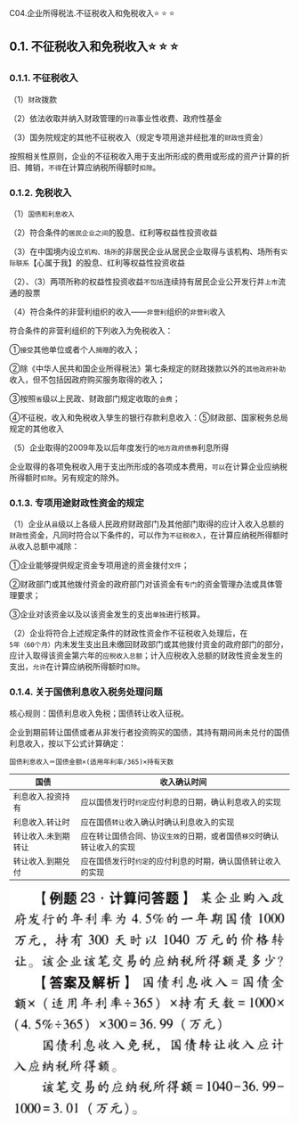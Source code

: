 C04.企业所得税法.不征税收入和免税收入:star: :star: :star: 

## 0.1. 不征税收入和免税收入:star: :star: :star: 

### 0.1.1. 不征税收入

（1）`财政`拨款

（2）依法收取并纳入财政管理的`行政`事业性收费、政府性基金

（3）国务院规定的其他不征税收入（规定专项用途并经批准的`财政性`资金）

按照相关性原则，企业的不征税收入用于支出所形成的费用或形成的资产计算的折旧、摊销，`不得`在计算应纳税所得额时`扣除`。

### 0.1.2. 免税收入

（1）`国债和利息收入`

（2）符合条件的`居民企业之间`的股息、红利等权益性投资收益

（3）在中国境内设立`机构、场所`的非居民企业从居民企业取得与该机构、场所有`实际联系`【心属于我】的股息、红利等权益性投资收益

（2）、（3）两项所称的权益性投资收益`不包括`连续持有居民企业公开发行并`上市`流通的股票

（4）符合条件的非营利组织的收入——`非营利`组织的`非营利`收入

符合条件的非营利组织的下列收入为免税收入：

①`接受`其他单位或者个人`捐赠`的收入；

②除《中华人民共和国企业所得税法》第七条规定的财政拨款以外的`其他政府补助`收入，但不包括因政府购买服务取得的收入；

③按照`省`级以上民政、财政部门规定收取的`会费`；

④不征税，收入和免税收入孳生的银行存款利息收入：⑤财政部、国家税务总局规定的其他收入

（5）企业取得的2009年及以后年度发行的`地方政府债券`利息所得

企业取得的各项免税收入用于支出所形成的各项成本费用，`可以`在计算企业应纳税所得额时`扣除`。另有规定的除外。

### 0.1.3. 专项用途财政性资金的规定

（1）企业从`县`级以上各级人民政府财政部门及其他部门取得的应计入收入总额的`财政性`资金，凡同时符合以下条件的，可以作为`不征税收入`，在计算应纳税所得额时从收入总额中减除：

①企业能够提供规定资金专项用途的资金拨付`文件`；

②财政部门或其他拨付资金的政府部门对该资金有`专门`的资金管理办法或具体管理要求；

③企业对该资金以及以该资金发生的支出`单独`进行核算。

（2）企业将符合上述规定条件的财政性资金作不征税收入处理后，在`5年（60个月）`内未发生支出且未缴回财政部门或其他拨付资金的政府部门的部分，应计入取得该资金第六年的`应税收入总额`；计入应税收入总额的财政性资金发生的支出，`允许`在计算应纳税所得额时`扣除`。

### 0.1.4. 关于国债利息收入税务处理问题

核心规则：国债利息收入免税；国债转让收入征税。

企业到期前转让国债或者从非发行者投资购买的国债，其持有期间尚未兑付的国债利息收入，按以下公式计算确定：

```
国债利息收入＝国债金额×(适用年利率/365)×持有天数
```
| 国债                | 收入确认时间                                                               |
|---------------------|----------------------------------------------------------------------------|
| 利息收入.投资持有   | 应以国债发行时`约定`应付利息的日期，确认利息收入的实现                   |
| 利息收入.转让时     | 应在国债`转让`收入确认时确认利息收入的实现                               |
| 转让收入.未到期转让 | 应在转让国债合同、协议`生效`的日期，或者国债`移交`时确认转让收入的实现 |
| 转让收入.到期兑付   | 应在国债发行时`约定`的应付利息的时期，确认国债转让收入的实现             |

![](media/5f52f4787edcec3e4cf60263548f2fb6.png)
